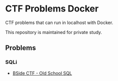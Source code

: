 # CTF Problems Docker

CTF problems that can run in localhost with Docker.

This repository is maintained for private study.

## Problems

### SQLi

- [BSide CTF - Old School SQL](sqli/BSides_CTF_Old_School_SQL/)
